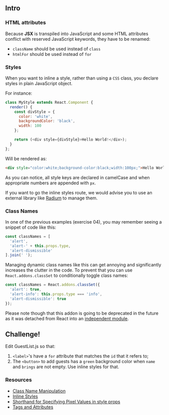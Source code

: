 ## Intro

### HTML attributes

Because **JSX** is transpiled into JavaScript and some HTML attributes conflict with reserved JavaScript keywords, they have to be renamed:
  * `className` should be used instead of `class`
  * `htmlFor` should be used instead of `for`

### Styles

When you want to inline a style, rather than using a `CSS` class, you declare styles in plain JavaScript object.

For instance:

```js
class MyStyle extends React.Component {
  render() {
    const divStyle = {
      color: 'white',
      backgroundColor: 'black',
      width: 100
    };

    return (<div style={divStyle}>Hello World!</div>);
  }
};
```

Will be rendered as:

```html
<div style="color:white;background-color:black;width:100px;">Hello World!</div>
```

As you can notice, all style keys are declared in camelCase and when appropriate numbers are appended with `px`.

If you want to go the inline styles route, we would advise you to use an external library like [Radium](http://projects.formidablelabs.com/radium/) to manage them.

### Class Names

In one of the previous examples (exercise 04), you may remember seeing a snippet of code like this:

```js
const classNames = [
  'alert',
  'alert-' + this.props.type,
  'alert-dismissible'
].join(' ');
```

Managing dynamic class names like this can get annoying and significantly increases the clutter in the code. To prevent that you can use `React.addons.classSet` to conditionally toggle class names:

```js
const classNames = React.addons.classSet({
  'alert': true,
  'alert-info': this.props.type === 'info',
  'alert-dismissible': true
});
```

Please note though that this addon is going to be deprecated in the future as it was detached from React into an [independent module](https://github.com/JedWatson/classnames).

## Challenge!

Edit GuestList.js so that:

  1. `<label>`'s have a `for` attribute that matches the `id` that it refers to;
  2. The `<button>` to add guests has a `green` background color when `name` and `brings` are not empty. Use inline styles for that.

### Resources
 * [Class Name Manipulation](https://facebook.github.io/react/docs/class-name-manipulation.html)
 * [Inline Styles](https://facebook.github.io/react/tips/inline-styles.html)
 * [Shorthand for Specifying Pixel Values in style props](https://facebook.github.io/react/tips/style-props-value-px.html)
 * [Tags and Attributes](https://facebook.github.io/react/docs/tags-and-attributes.html#supported-attributes)

